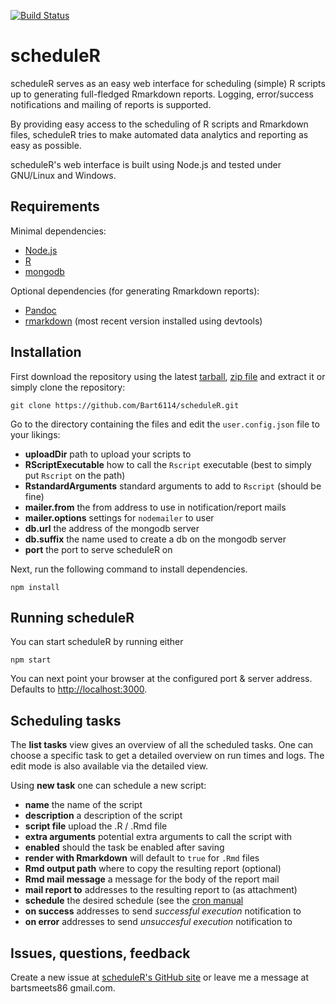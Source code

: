 [![Build Status](https://travis-ci.org/Bart6114/scheduleR.svg?branch=master)](https://travis-ci.org/Bart6114/scheduleR)

# scheduleR

scheduleR serves as an easy web interface for scheduling (simple) R scripts up to generating full-fledged Rmarkdown reports. Logging, error/success notifications and mailing of reports is supported.

By providing easy access to the scheduling of R scripts and Rmarkdown files, scheduleR tries to make automated data analytics and reporting as easy as possible.

scheduleR's web interface is built using Node.js and tested under GNU/Linux and Windows.

## Requirements

Minimal dependencies:

- [Node.js](http://nodejs.org/)
- [R](http://www.r-project.org/)
- [mongodb](http://www.mongodb.org/)

Optional dependencies (for generating Rmarkdown reports):

- [Pandoc](http://johnmacfarlane.net/pandoc/)
- [rmarkdown](https://github.com/rstudio/rmarkdown) (most recent version installed using devtools)

## Installation

First download the repository using the latest [tarball](), [zip file]() and extract it or simply clone the repository:

    git clone https://github.com/Bart6114/scheduleR.git

Go to the directory containing the files and edit the ```user.config.json``` file to your likings:

- **uploadDir** path to upload your scripts to
- **RScriptExecutable** how to call the ```Rscript``` executable (best to simply put ```Rscript``` on the path)
- **RstandardArguments** standard arguments to add to ```Rscript``` (should be fine)
- **mailer.from** the from address to use in notification/report mails
- **mailer.options** settings for ```nodemailer``` to user
- **db.url** the address of the mongodb server
- **db.suffix** the name used to create a db on the mongodb server
- **port** the port to serve scheduleR on

Next, run the following command to install dependencies.

    npm install

## Running scheduleR

You can start scheduleR by running either

    npm start

You can next point your browser at the configured port & server address. Defaults to [http://localhost:3000](http://localhost:3000).

## Scheduling tasks

The **list tasks** view gives an overview of all the scheduled tasks. One can choose a specific task to get a detailed overview on run times and logs. The edit mode is also available via the detailed view.

Using **new task** one can schedule a new script:

- **name** the name of the script
- **description** a description of the script
- **script file** upload the .R / .Rmd file
- **extra arguments** potential extra arguments to call the script with
- **enabled** should the task be enabled after saving
- **render with Rmarkdown** will default to ```true``` for ```.Rmd``` files
- **Rmd output path** where to copy the resulting report (optional)
- **Rmd mail message** a message for the body of the report mail
- **mail report to** addresses to the resulting report to (as attachment)
- **schedule** the desired schedule (see the [cron manual](http://unixhelp.ed.ac.uk/CGI/man-cgi?crontab+5)
- **on success** addresses to send _successful execution_ notification to
- **on error** addresses to send _unsuccesful execution_ notification to

## Issues, questions, feedback

Create a new issue at [scheduleR's GitHub site](https://github.com/Bart6114/scheduleR/issues) or leave me a message at bartsmeets86 <at> gmail.com.